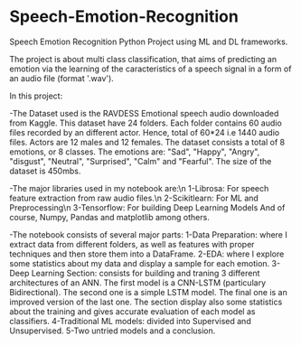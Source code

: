# Speech-Emotion-Recognition
Speech Emotion Recognition Python Project using ML and DL frameworks.

The project is about multi class classification, that aims of predicting an emotion 
via the learning of the caracteristics of a speech signal in a form of an audio file (format '.wav').

In this project:

-The Dataset used is the RAVDESS Emotional speech audio downloaded from Kaggle. 
This dataset have 24 folders.
Each folder contains 60 audio files recorded by an different actor.
Hence, total of 60*24 i.e 1440 audio files.
Actors are 12 males and 12 females.
The dataset consists a total of 8 emotions, or 8 classes.
The emotions are: "Sad", "Happy", "Angry", "disgust", "Neutral", "Surprised", "Calm" and "Fearful".
The size of the dataset is 450mbs.

-The major libraries used in my notebook are:\n
1-Librosa: For speech feature extraction from raw audio files.\n
2-Scikitlearn: For ML and Preprocessing\n
3-Tensorflow: For building Deep Learning Models
And of course, Numpy, Pandas and matplotlib among others.

-The notebook consists of several major parts:
1-Data Preparation: where I extract data from different folders, as well as features with proper techniques and then store them into a DataFrame.
2-EDA: where I explore some statistics about my data and display a sample for each emotion.
3-Deep Learning Section: consists for building and traning 3 different architectures of an ANN.
The first model is a CNN-LSTM (particulary Bidirectional).
The second one is a simple LSTM model.
The final one is an improved version of the last one.
The section display also some statistics about the training and gives accurate evaluation of each model as classifiers.
4-Traditional ML models: divided into Supervised and Unsupervised.
5-Two untried models and a conclusion.
